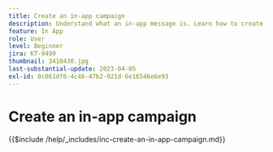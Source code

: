 ```yaml
---
title: Create an in-app campaign
description: Understand what an in-app message is. Learn how to create, configure, and publish in-app messages in Campaigns.
feature: In App
role: User
level: Beginner
jira: KT-9499
thumbnail: 3410430.jpg
last-substantial-update: 2023-04-05
exl-id: 8c061df6-4c46-47b2-921d-6e16546e6e93
---
```

# Create an in-app campaign

{{$include /help/_includes/inc-create-an-in-app-campaign.md}}